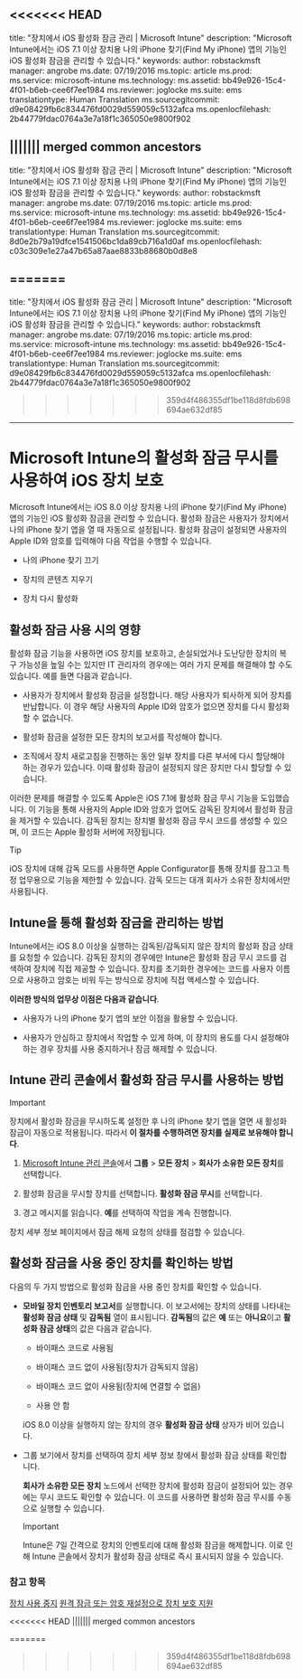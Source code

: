 <<<<<<< HEAD
---
title: "장치에서 iOS 활성화 잠금 관리 | Microsoft Intune"
description: "Microsoft Intune에서는 iOS 7.1 이상 장치용 나의 iPhone 찾기(Find My iPhone) 앱의 기능인 iOS 활성화 잠금을 관리할 수 있습니다."
keywords: 
author: robstackmsft
manager: angrobe
ms.date: 07/19/2016
ms.topic: article
ms.prod: 
ms.service: microsoft-intune
ms.technology: 
ms.assetid: bb49e926-15c4-4f01-b6eb-cee6f7ee1984
ms.reviewer: joglocke
ms.suite: ems
translationtype: Human Translation
ms.sourcegitcommit: d9e08429fb6c834476fd0029d559059c5132afca
ms.openlocfilehash: 2b44779fdac0764a3e7a18f1c365050e9800f902

||||||| merged common ancestors
---
title: "장치에서 iOS 활성화 잠금 관리 | Microsoft Intune"
description: "Microsoft Intune에서는 iOS 7.1 이상 장치용 나의 iPhone 찾기(Find My iPhone) 앱의 기능인 iOS 활성화 잠금을 관리할 수 있습니다."
keywords: 
author: robstackmsft
manager: angrobe
ms.date: 07/19/2016
ms.topic: article
ms.prod: 
ms.service: microsoft-intune
ms.technology: 
ms.assetid: bb49e926-15c4-4f01-b6eb-cee6f7ee1984
ms.reviewer: joglocke
ms.suite: ems
translationtype: Human Translation
ms.sourcegitcommit: 8d0e2b79a19dfce1541506bc1da89cb716a1d0af
ms.openlocfilehash: c03c309e1e27a47b65a87aae8833b88680b0d8e8

=======
---
title: "장치에서 iOS 활성화 잠금 관리 | Microsoft Intune"
description: "Microsoft Intune에서는 iOS 7.1 이상 장치용 나의 iPhone 찾기(Find My iPhone) 앱의 기능인 iOS 활성화 잠금을 관리할 수 있습니다."
keywords: 
author: robstackmsft
manager: angrobe
ms.date: 07/19/2016
ms.topic: article
ms.prod: 
ms.service: microsoft-intune
ms.technology: 
ms.assetid: bb49e926-15c4-4f01-b6eb-cee6f7ee1984
ms.reviewer: joglocke
ms.suite: ems
translationtype: Human Translation
ms.sourcegitcommit: d9e08429fb6c834476fd0029d559059c5132afca
ms.openlocfilehash: 2b44779fdac0764a3e7a18f1c365050e9800f902

>>>>>>> 359d4f486355df1be118d8fdb698694ae632df85

---

# Microsoft Intune의 활성화 잠금 무시를 사용하여 iOS 장치 보호
Microsoft Intune에서는 iOS 8.0 이상 장치용 나의 iPhone 찾기(Find My iPhone) 앱의 기능인 iOS 활성화 잠금을 관리할 수 있습니다. 활성화 잠금은 사용자가 장치에서 나의 iPhone 찾기 앱을 열 때 자동으로 설정됩니다. 활성화 잠금이 설정되면 사용자의 Apple ID와 암호를 입력해야 다음 작업을 수행할 수 있습니다. 

-   나의 iPhone 찾기 끄기

-   장치의 콘텐츠 지우기

-   장치 다시 활성화

## 활성화 잠금 사용 시의 영향
활성화 잠금 기능을 사용하면 iOS 장치를 보호하고, 손실되었거나 도난당한 장치의 복구 가능성을 높일 수는 있지만 IT 관리자의 경우에는 여러 가지 문제를 해결해야 할 수도 있습니다. 예를 들면 다음과 같습니다.

-   사용자가 장치에서 활성화 잠금을 설정합니다. 해당 사용자가 퇴사하게 되어 장치를 반납합니다. 이 경우 해당 사용자의 Apple ID와 암호가 없으면 장치를 다시 활성화할 수 없습니다.

-   활성화 잠금을 설정한 모든 장치의 보고서를 작성해야 합니다.

-   조직에서 장치 새로고침을 진행하는 동안 일부 장치를 다른 부서에 다시 할당해야 하는 경우가 있습니다. 이때 활성화 잠금이 설정되지 않은 장치만 다시 할당할 수 있습니다.

이러한 문제를 해결할 수 있도록 Apple은 iOS 7.1에 활성화 잠금 무시 기능을 도입했습니다. 이 기능을 통해 사용자의 Apple ID와 암호가 없어도 감독된 장치에서 활성화 잠금을 제거할 수 있습니다. 감독된 장치는 장치별 활성화 잠금 무시 코드를 생성할 수 있으며, 이 코드는 Apple 활성화 서버에 저장됩니다.

> [!TIP]
> iOS 장치에 대해 감독 모드를 사용하면 Apple Configurator를 통해 장치를 잠그고 특정 업무용으로 기능을 제한할 수 있습니다. 감독 모드는 대개 회사가 소유한 장치에서만 사용됩니다.

## Intune을 통해 활성화 잠금을 관리하는 방법
Intune에서는 iOS 8.0 이상을 실행하는 감독된/감독되지 않은 장치의 활성화 잠금 상태를 요청할 수 있습니다. 감독된 장치의 경우에만 Intune은 활성화 잠금 무시 코드를 검색하여 장치에 직접 제공할 수 있습니다. 장치를 초기화한 경우에는 코드를 사용자 이름으로 사용하고 암호는 비워 두는 방식으로 장치에 직접 액세스할 수 있습니다.

**이러한 방식의 업무상 이점은 다음과 같습니다**.

-   사용자가 나의 iPhone 찾기 앱의 보안 이점을 활용할 수 있습니다.

-   사용자가 안심하고 장치에서 작업할 수 있게 하며, 이 장치의 용도를 다시 설정해야 하는 경우 장치를 사용 중지하거나 잠금 해제할 수 있습니다.

## Intune 관리 콘솔에서 활성화 잠금 무시를 사용하는 방법
> [!IMPORTANT]
> 장치에서 활성화 잠금을 무시하도록 설정한 후 나의 iPhone 찾기 앱을 열면 새 활성화 잠금이 자동으로 적용됩니다. 따라서 **이 절차를 수행하려면 장치를 실제로 보유해야 합니다**.

1.  [Microsoft Intune 관리 콘솔](https://manage.microsoft.com)에서 **그룹** &gt; **모든 장치** &gt; **회사가 소유한 모든 장치**를 선택합니다.

2.  활성화 잠금을 무시할 장치를 선택합니다. **활성화 잠금 무시**를 선택합니다.

3.  경고 메시지를 읽습니다. **예**를 선택하여 작업을 계속 진행합니다.

장치 세부 정보 페이지에서 잠금 해제 요청의 상태를 점검할 수 있습니다.

## 활성화 잠금을 사용 중인 장치를 확인하는 방법
다음의 두 가지 방법으로 활성화 잠금을 사용 중인 장치를 확인할 수 있습니다.

-   **모바일 장치 인벤토리 보고서**를 실행합니다. 이 보고서에는 장치의 상태를 나타내는 **활성화 잠금 상태** 및 **감독됨** 열이 표시됩니다. **감독됨**의 값은 **예** 또는 **아니요**이고 **활성화 잠금 상태**의 값은 다음과 같습니다.

    -   바이패스 코드로 사용됨

    -   바이패스 코드 없이 사용됨(장치가 감독되지 않음)

    -   바이패스 코드 없이 사용됨(장치에 연결할 수 없음)

    -   사용 안 함

    iOS 8.0 이상을 실행하지 않는 장치의 경우 **활성화 잠금 상태** 상자가 비어 있습니다.

-   그룹 보기에서 장치를 선택하여 장치 세부 정보 창에서 활성화 잠금 상태를 확인합니다.

    **회사가 소유한 모든 장치** 노드에서 선택한 장치에 활성화 잠금이 설정되어 있는 경우에는 무시 코드도 확인할 수 있습니다. 이 코드를 사용하면 활성화 잠금 무시를 수동으로 실행할 수 있습니다.

    > [!IMPORTANT]
    >Intune은 7일 간격으로 장치의 인벤토리에 대해 활성화 잠금을 해제합니다. 이로 인해 Intune 콘솔에서 장치가 활성화 잠금 상태로 즉시 표시되지 않을 수 있습니다.


### 참고 항목
[장치 사용 중지](retire-devices-from-microsoft-intune-management.md)
[원격 잠금 또는 암호 재설정으로 장치 보호 지원](use-remote-lock-and-passcode-reset-in-microsoft-intune.md)


<<<<<<< HEAD
||||||| merged common ancestors
<!--HONumber=Aug16_HO1-->
=======
<!--HONumber=Sep16_HO2-->
>>>>>>> 359d4f486355df1be118d8fdb698694ae632df85

<!--HONumber=Sep16_HO2-->


